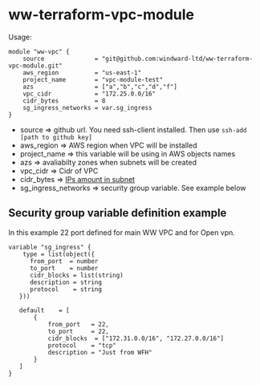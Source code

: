 # ww-terraform-vpc-module

Usage:

```HCL
module "ww-vpc" {
    source              = "git@github.com:windward-ltd/ww-terraform-vpc-module.git"
    aws_region          = "us-east-1"
    project_name        = "vpc-module-test"
    azs                 = ["a","b","c","d","f"] 
    vpc_cidr            = "172.25.0.0/16"
    cidr_bytes          = 8 
    sg_ingress_networks = var.sg_ingress
}
```

* source => github url. You need ssh-client installed. Then use ```ssh-add [path to github key]```
* aws_region => AWS region when VPC will be installed
* project_name => this variable will be using in AWS objects names
* azs => avaliabilty zones when subnets will be created
* vpc_cidr => Cidr of VPC
* cidr_bytes => [IPs amount in subnet](https://www.terraform.io/docs/configuration/functions/cidrsubnet.html#netmasks-and-subnets) 
* sg_ingress_networks => security group variable. See example below

## Security group variable definition example
In this example 22 port defined for main WW VPC and for Open vpn.
```HCL
variable "sg_ingress" {
    type = list(object({
      from_port  = number
      to_port    = number
      cidr_blocks = list(string)
      description = string
      protocol    = string
   }))

   default    = [
       {
           from_port   = 22,
           to_port     = 22,
           cidr_blocks  = ["172.31.0.0/16", "172.27.0.0/16"]
           protocol    = "tcp"
           description = "Just from WFH"
       }
   ]
}
```